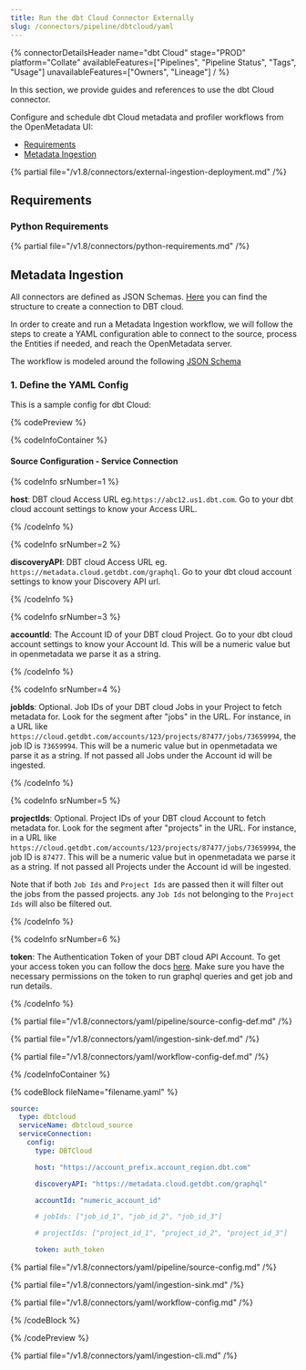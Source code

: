 ```yaml
---
title: Run the dbt Cloud Connector Externally
slug: /connectors/pipeline/dbtcloud/yaml
---
```


{% connectorDetailsHeader
name="dbt Cloud"
stage="PROD"
platform="Collate"
availableFeatures=["Pipelines", "Pipeline Status", "Tags", "Usage"]
unavailableFeatures=["Owners", "Lineage"]
/ %}


In this section, we provide guides and references to use the dbt Cloud connector.

Configure and schedule dbt Cloud metadata and profiler workflows from the OpenMetadata UI:

- [Requirements](#requirements)
- [Metadata Ingestion](#metadata-ingestion)

{% partial file="/v1.8/connectors/external-ingestion-deployment.md" /%}

## Requirements

### Python Requirements

{% partial file="/v1.8/connectors/python-requirements.md" /%}

## Metadata Ingestion

All connectors are defined as JSON Schemas.
[Here](https://github.com/open-metadata/OpenMetadata/blob/main/openmetadata-spec/src/main/resources/json/schema/entity/services/connections/pipeline/dbtCloudConnection.json)
you can find the structure to create a connection to DBT cloud.

In order to create and run a Metadata Ingestion workflow, we will follow
the steps to create a YAML configuration able to connect to the source,
process the Entities if needed, and reach the OpenMetadata server.

The workflow is modeled around the following
[JSON Schema](https://github.com/open-metadata/OpenMetadata/blob/main/openmetadata-spec/src/main/resources/json/schema/metadataIngestion/workflow.json)

### 1. Define the YAML Config

This is a sample config for dbt Cloud:

{% codePreview %}

{% codeInfoContainer %}

#### Source Configuration - Service Connection

{% codeInfo srNumber=1 %}

**host**: DBT cloud Access URL eg.`https://abc12.us1.dbt.com`. Go to your dbt cloud account settings to know your Access URL.

{% /codeInfo %}

{% codeInfo srNumber=2 %}

**discoveryAPI**: DBT cloud Access URL eg. `https://metadata.cloud.getdbt.com/graphql`. Go to your dbt cloud account settings to know your Discovery API url.

{% /codeInfo %}

{% codeInfo srNumber=3 %}

**accountId**: The Account ID of your DBT cloud Project. Go to your dbt cloud account settings to know your Account Id. This will be a numeric value but in openmetadata we parse it as a string.

{% /codeInfo %}

{% codeInfo srNumber=4 %}

**jobIds**: Optional. Job IDs of your DBT cloud Jobs in your Project to fetch metadata for. Look for the segment after "jobs" in the URL. For instance, in a URL like `https://cloud.getdbt.com/accounts/123/projects/87477/jobs/73659994`, the job ID is `73659994`. This will be a numeric value but in openmetadata we parse it as a string. If not passed all Jobs under the Account id will be ingested.

{% /codeInfo %}

{% codeInfo srNumber=5 %}

**projectIds**: Optional.  Project IDs of your DBT cloud Account to fetch metadata for. Look for the segment after "projects" in the URL. For instance, in a URL like `https://cloud.getdbt.com/accounts/123/projects/87477/jobs/73659994`, the job ID is `87477`. This will be a numeric value but in openmetadata we parse it as a string. If not passed all Projects under the Account id will be ingested.

Note that if both `Job Ids` and `Project Ids` are passed then it will filter out the jobs from the passed projects. any `Job Ids` not belonging to the `Project Ids` will also be filtered out.

{% /codeInfo %}

{% codeInfo srNumber=6 %}

**token**: The Authentication Token of your DBT cloud API Account. To get your access token you can follow the docs [here](https://docs.getdbt.com/docs/dbt-cloud-apis/authentication).
Make sure you have the necessary permissions on the token to run graphql queries and get job and run details. 

{% /codeInfo %}


{% partial file="/v1.8/connectors/yaml/pipeline/source-config-def.md" /%}

{% partial file="/v1.8/connectors/yaml/ingestion-sink-def.md" /%}

{% partial file="/v1.8/connectors/yaml/workflow-config-def.md" /%}

{% /codeInfoContainer %}

{% codeBlock fileName="filename.yaml" %}


```yaml {% isCodeBlock=true %}
source:
  type: dbtcloud
  serviceName: dbtcloud_source
  serviceConnection:
    config:
      type: DBTCloud
```
```yaml {% srNumber=1 %}
      host: "https://account_prefix.account_region.dbt.com"
```
```yaml {% srNumber=2 %}
      discoveryAPI: "https://metadata.cloud.getdbt.com/graphql"
```
```yaml {% srNumber=3 %}
      accountId: "numeric_account_id"
```
```yaml {% srNumber=4 %}
      # jobIds: ["job_id_1", "job_id_2", "job_id_3"]
```
```yaml {% srNumber=5 %}
      # projectIds: ["project_id_1", "project_id_2", "project_id_3"]
```
```yaml {% srNumber=6 %}
      token: auth_token
```

{% partial file="/v1.8/connectors/yaml/pipeline/source-config.md" /%}

{% partial file="/v1.8/connectors/yaml/ingestion-sink.md" /%}

{% partial file="/v1.8/connectors/yaml/workflow-config.md" /%}

{% /codeBlock %}

{% /codePreview %}

{% partial file="/v1.8/connectors/yaml/ingestion-cli.md" /%}
